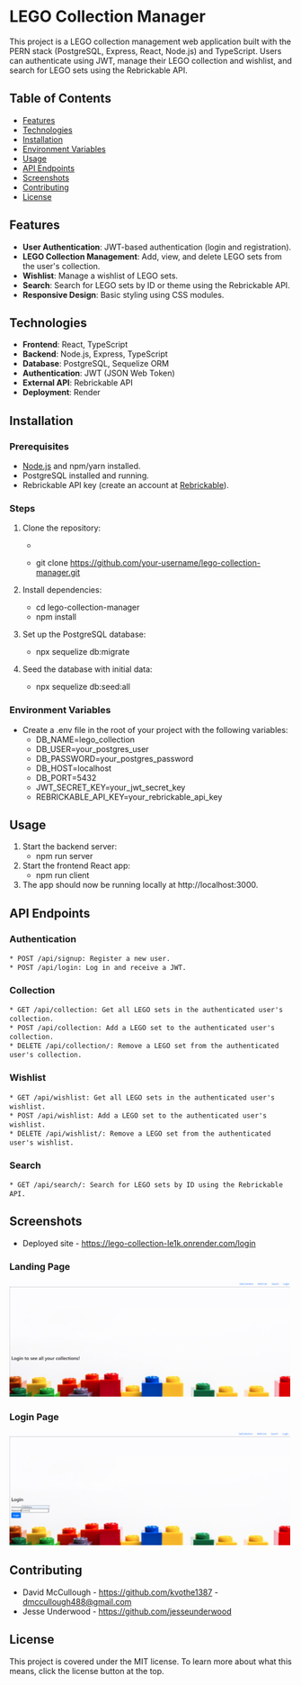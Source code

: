# LEGO Collection Manager

This project is a LEGO collection management web application built with the PERN stack (PostgreSQL, Express, React, Node.js) and TypeScript. Users can authenticate using JWT, manage their LEGO collection and wishlist, and search for LEGO sets using the Rebrickable API.

## Table of Contents

- [Features](#features)
- [Technologies](#technologies)
- [Installation](#installation)
- [Environment Variables](#environment-variables)
- [Usage](#usage)
- [API Endpoints](#api-endpoints)
- [Screenshots](#screenshots)
- [Contributing](#contributing)
- [License](#license)

## Features

- **User Authentication**: JWT-based authentication (login and registration).
- **LEGO Collection Management**: Add, view, and delete LEGO sets from the user's collection.
- **Wishlist**: Manage a wishlist of LEGO sets.
- **Search**: Search for LEGO sets by ID or theme using the Rebrickable API.
- **Responsive Design**: Basic styling using CSS modules.

## Technologies

- **Frontend**: React, TypeScript
- **Backend**: Node.js, Express, TypeScript
- **Database**: PostgreSQL, Sequelize ORM
- **Authentication**: JWT (JSON Web Token)
- **External API**: Rebrickable API
- **Deployment**: Render

## Installation

### Prerequisites

- [Node.js](https://nodejs.org/) and npm/yarn installed.
- PostgreSQL installed and running.
- Rebrickable API key (create an account at [Rebrickable](https://rebrickable.com/)).

### Steps

1. Clone the repository:
    * ```bash
    * git clone https://github.com/your-username/lego-collection-manager.git

2. Install dependencies:
    * cd lego-collection-manager
    * npm install

3. Set up the PostgreSQL database:
    * npx sequelize db:migrate

4. Seed the database with initial data:
    * npx sequelize db:seed:all

### Environment Variables
  * Create a .env file in the root of your project with the following variables:
     * DB_NAME=lego_collection
     * DB_USER=your_postgres_user
     * DB_PASSWORD=your_postgres_password
     * DB_HOST=localhost
     * DB_PORT=5432
     * JWT_SECRET_KEY=your_jwt_secret_key
     * REBRICKABLE_API_KEY=your_rebrickable_api_key

## Usage

  1. Start the backend server:
      * npm run server
  2. Start the frontend React app:
      * npm run client
  3. The app should now be running locally at http://localhost:3000.

## API Endpoints

  ### Authentication
    * POST /api/signup: Register a new user.
    * POST /api/login: Log in and receive a JWT.
  ### Collection
    * GET /api/collection: Get all LEGO sets in the authenticated user's collection.
    * POST /api/collection: Add a LEGO set to the authenticated user's collection.
    * DELETE /api/collection/: Remove a LEGO set from the authenticated user's collection.
  ### Wishlist
    * GET /api/wishlist: Get all LEGO sets in the authenticated user's wishlist.
    * POST /api/wishlist: Add a LEGO set to the authenticated user's wishlist.
    * DELETE /api/wishlist/: Remove a LEGO set from the authenticated user's wishlist.
  ### Search
    * GET /api/search/: Search for LEGO sets by ID using the Rebrickable API.

## Screenshots
  * Deployed site - https://lego-collection-le1k.onrender.com/login

  ### Landing Page
  <img src="server\src\Assets\screenshots\LandingPage.png" alt="Landing Page" width="500"/>

  ### Login Page
  <img src="server\src\Assets\screenshots\LoginPage.png" alt="Login Page" width="500"/>


## Contributing
  * David McCullough - https://github.com/kvothe1387 - dmccullough488@gmail.com
  * Jesse Underwood - https://github.com/jesseunderwood

## License 
  This project is covered under the MIT license. To learn more about what this means, click the license button at the top.
